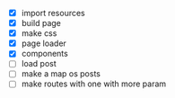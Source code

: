 - [x] import resources
- [x] build page
- [x] make css
- [x] page loader
- [x] components
- [ ] load post
- [ ] make a map os posts
- [ ] make routes with one with more param